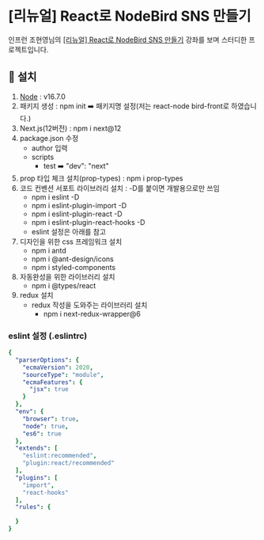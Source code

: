 # [리뉴얼] React로 NodeBird SNS 만들기

인프런 조현영님의 [[리뉴얼] React로 NodeBird SNS 만들기](https://www.inflearn.com/course/%EB%85%B8%EB%93%9C%EB%B2%84%EB%93%9C-%EB%A6%AC%EC%95%A1%ED%8A%B8-%EB%A6%AC%EB%89%B4%EC%96%BC/dashboard) 강좌를 보며 스터디한 프로젝트입니다.





## :hammer: 설치

1. [Node](https://nodejs.org/en/) : v16.7.0
2. 패키지 생성 : npm init :arrow_right: 패키지명 설정(저는 react-node bird-front로 하였습니다.)
3. Next.js(12버전) : npm i next@12
4. package.json 수정
   - author 입력
   - scripts
     - test :arrow_right: "dev": "next"
5. prop 타입 체크 설치(prop-types) : npm i prop-types
6. 코드 컨벤션 서포트 라이브러리 설치 : -D를 붙이면 개발용으로만 쓰임
   - npm i eslint -D
   - npm i eslint-plugin-import -D
   - npm i eslint-plugin-react -D
   - npm i eslint-plugin-react-hooks -D
   - eslint 설정은 아래를 참고
7. 디자인을 위한 css 프레임워크 설치
   - npm i antd
   - npm i @ant-design/icons
   - npm i styled-components
8. 자동완성을 위한 라이브러리 설치
   - npm i @types/react
9. redux 설치
   - redux 작성을 도와주는 라이브러리 설치
     - npm i next-redux-wrapper@6



### eslint 설정 (.eslintrc)

```yaml
{
  "parserOptions": {
    "ecmaVersion": 2020,
    "sourceType": "module",
    "ecmaFeatures": {
      "jsx": true
    }
  },
  "env": {
    "browser": true,
    "node": true,
    "es6": true
  },
  "extends": [
    "eslint:recommended",
    "plugin:react/recommended"
  ],
  "plugins": [
    "import",
    "react-hooks"
  ],
  "rules": {

  }
}
```

